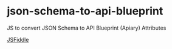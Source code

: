 # json-schema-to-api-blueprint
JS to convert JSON Schema to API Blueprint (Apiary) Attributes

[JSFiddle](https://jsfiddle.net/vwfpqbnr/13/)
